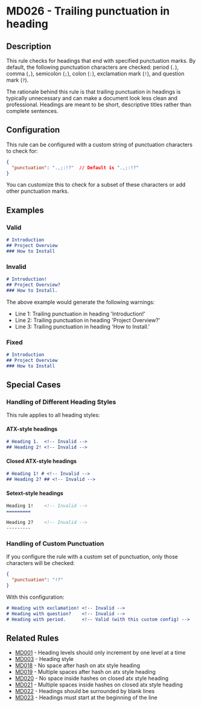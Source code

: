 # MD026 - Trailing punctuation in heading

## Description

This rule checks for headings that end with specified punctuation marks. By default, the following punctuation characters are checked: period (`.`), comma (`,`), semicolon (`;`), colon (`:`), exclamation mark (`!`), and question mark (`?`).

The rationale behind this rule is that trailing punctuation in headings is typically unnecessary and can make a document look less clean and professional. Headings are meant to be short, descriptive titles rather than complete sentences.

## Configuration

This rule can be configured with a custom string of punctuation characters to check for:

```json
{
  "punctuation": ".,;:!?"  // Default is ".,;:!?"
}
```

You can customize this to check for a subset of these characters or add other punctuation marks.

## Examples

### Valid

```markdown
# Introduction
## Project Overview
### How to Install
```

### Invalid

```markdown
# Introduction!
## Project Overview?
### How to Install.
```

The above example would generate the following warnings:
- Line 1: Trailing punctuation in heading 'Introduction!'
- Line 2: Trailing punctuation in heading 'Project Overview?'
- Line 3: Trailing punctuation in heading 'How to Install.'

### Fixed

```markdown
# Introduction
## Project Overview
### How to Install
```

## Special Cases

### Handling of Different Heading Styles

This rule applies to all heading styles:

#### ATX-style headings

```markdown
# Heading 1.  <!-- Invalid -->
## Heading 2! <!-- Invalid -->
```

#### Closed ATX-style headings

```markdown
# Heading 1! # <!-- Invalid -->
## Heading 2? ## <!-- Invalid -->
```

#### Setext-style headings

```markdown
Heading 1!    <!-- Invalid -->
=========

Heading 2?    <!-- Invalid -->
---------
```

### Handling of Custom Punctuation

If you configure the rule with a custom set of punctuation, only those characters will be checked:

```json
{
  "punctuation": "!?"
}
```

With this configuration:

```markdown
# Heading with exclamation! <!-- Invalid -->
# Heading with question?    <!-- Invalid -->
# Heading with period.      <!-- Valid (with this custom config) -->
```

## Related Rules

- [MD001](md001.md) - Heading levels should only increment by one level at a time
- [MD003](md003.md) - Heading style
- [MD018](md018.md) - No space after hash on atx style heading
- [MD019](md019.md) - Multiple spaces after hash on atx style heading
- [MD020](md020.md) - No space inside hashes on closed atx style heading
- [MD021](md021.md) - Multiple spaces inside hashes on closed atx style heading
- [MD022](md022.md) - Headings should be surrounded by blank lines
- [MD023](md023.md) - Headings must start at the beginning of the line 